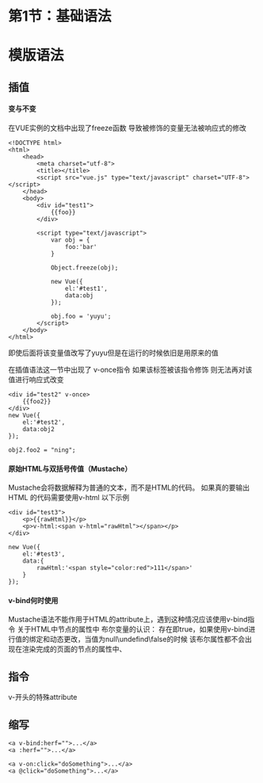 # 第1节：基础语法

# 模版语法

## 插值

#### 变与不变
在VUE实例的文档中出现了freeze函数 导致被修饰的变量无法被响应式的修改
```
<!DOCTYPE html>
<html>
	<head>
		<meta charset="utf-8">
		<title></title>
		<script src="vue.js" type="text/javascript" charset="UTF-8"></script>
	</head>
	<body>
		<div id="test1">
			{{foo}}
		</div>
		
		<script type="text/javascript">
			var obj = {
				foo:'bar'
			}
			
			Object.freeze(obj);
			
			new Vue({
				el:'#test1',
				data:obj
			});
			
			obj.foo = 'yuyu';
		</script>
	</body>
</html>
```
即使后面将该变量值改写了yuyu但是在运行的时候依旧是用原来的值

在插值语法这一节中出现了 v-once指令 如果该标签被该指令修饰 则无法再对该值进行响应式改变
```
<div id="test2" v-once>
	{{foo2}}
</div>
new Vue({
	el:'#test2',
	data:obj2
});
			
obj2.foo2 = "ning";
```

#### 原始HTML与双括号传值（Mustache）
Mustache会将数据解释为普通的文本，而不是HTML的代码。
如果真的要输出HTML 的代码需要使用v-html 以下示例
```
<div id="test3">
	<p>{{rawHtml}}</p>
	<p>v-html:<span v-html="rawHtml"></span></p>
</div>

new Vue({
	el:'#test3',
	data:{
		rawHtml:'<span style="color:red">111</span>'
	}
});
```

#### v-bind何时使用
Mustache语法不能作用于HTML的attribute上，遇到这种情况应该使用v-bind指令
关于HTML中节点的属性中 布尔变量的认识：
存在即true，如果使用v-bind进行值的绑定和动态更改，当值为null\undefind\false的时候
该布尔属性都不会出现在渲染完成的页面的节点的属性中、

## 指令

v-开头的特殊attribute

## 缩写
```
<a v-bind:herf="">...</a>
<a :herf="">...</a>
```
```
<a v-on:click="doSomething">...</a>
<a @click="doSomething">...</a>
```


